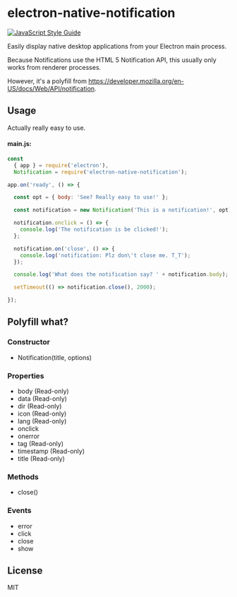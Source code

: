 # electron-native-notification

[![JavaScript Style Guide](https://img.shields.io/badge/code%20style-ES6-brightgreen.svg)](https://github.com/elierotenberg/coding-styles/blob/master/es6.md)

Easily display native desktop applications from your Electron main process.

Because Notifications use the HTML 5 Notification API, this usually only works
from renderer processes.

However, it's a polyfill from https://developer.mozilla.org/en-US/docs/Web/API/notification.

## Usage

Actually really easy to use.

#### main.js:

```javascript
const
  { app } = require('electron'),
  Notification = require('electron-native-notification');

app.on('ready', () => {

  const opt = { body: 'See? Really easy to use!' };

  const notification = new Notification('This is a notification!', opt);

  notification.onclick = () => {
    console.log('The notification is be clicked!');
  };

  notification.on('close', () => {
    console.log('notification: Plz don\'t close me. T_T');
  });

  console.log('What does the notification say? ' + notification.body);

  setTimeout(() => notification.close(), 2000);

});
```

## Polyfill what?

### Constructor
 - Notification(title, options)

### Properties
 - body (Read-only)
 - data (Read-only)
 - dir (Read-only)
 - icon (Read-only)
 - lang (Read-only)
 - onclick
 - onerror
 - tag (Read-only)
 - timestamp (Read-only)
 - title (Read-only)

### Methods
 - close()

### Events
 - error
 - click
 - close
 - show

## License
MIT
